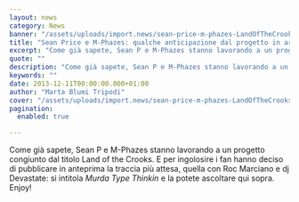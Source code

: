 ```yaml
---
layout: news
category: News
banner: "/assets/uploads/import.news/sean-price-m-phazes-LandOfTheCrooks_715.jpg"
title: "Sean Price e M-Phazes: qualche anticipazione dal progetto in arrivo"
excerpt: "Come già sapete, Sean P e M-Phazes stanno lavorando a un progetto congiunto dal titolo Land of the Crooks. E per ingolosire i fan hanno deciso di pubblicare in anteprima la traccia più attesa, quella con Roc Marciano e dj Devastate: si intitola Murda Type Thinkin e la potete ascoltare qui sopra. Enjoy!"
quote: ""
description: "Come già sapete, Sean P e M-Phazes stanno lavorando a un progetto congiunto dal titolo Land of the Crooks. E per ingolosire i fan hanno deciso di pubblicare in anteprima la traccia più attesa, quella con Roc Marciano e dj Devastate: si intitola Murda Type Thinkin e la potete ascoltare qui sopra. Enjoy!"
keywords: ""
date: 2013-12-11T00:00:00.000+01:00
author: "Marta Blumi Tripodi"
cover: "/assets/uploads/import.news/sean-price-m-phazes-LandOfTheCrooks_715.jpg"
pagination:
  enabled: true

---
```


[](https://hotmc.com/sean-price-e-m-phazes-qualche-anticipazione-dal-progetto-in-arrivo/sean-price-m-phazes-landofthecrooks%5F715/)

Come già sapete, Sean P e M-Phazes stanno lavorando a un progetto congiunto dal titolo Land of the Crooks. E per ingolosire i fan hanno deciso di pubblicare in anteprima la traccia più attesa, quella con Roc Marciano e dj Devastate: si intitola _Murda Type Thinkin_ e la potete ascoltare qui sopra. Enjoy!